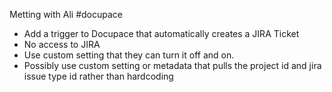 Metting with Ali #docupace
- Add a trigger to Docupace that automatically creates a JIRA Ticket
- No access to JIRA
- Use custom setting that they can turn it off and on.
- Possibly use custom setting or metadata that pulls the project id and jira issue type id rather than hardcoding